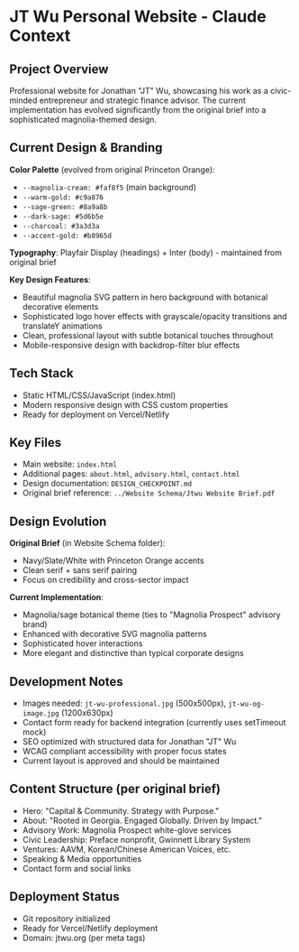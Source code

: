 # JT Wu Personal Website - Claude Context

## Project Overview
Professional website for Jonathan "JT" Wu, showcasing his work as a civic-minded entrepreneur and strategic finance advisor. The current implementation has evolved significantly from the original brief into a sophisticated magnolia-themed design.

## Current Design & Branding
**Color Palette** (evolved from original Princeton Orange):
- `--magnolia-cream: #faf8f5` (main background)
- `--warm-gold: #c9a876`
- `--sage-green: #8a9a8b`
- `--dark-sage: #5d6b5e`
- `--charcoal: #3a3d3a`
- `--accent-gold: #b8965d`

**Typography**: Playfair Display (headings) + Inter (body) - maintained from original brief

**Key Design Features**:
- Beautiful magnolia SVG pattern in hero background with botanical decorative elements
- Sophisticated logo hover effects with grayscale/opacity transitions and translateY animations
- Clean, professional layout with subtle botanical touches throughout
- Mobile-responsive design with backdrop-filter blur effects

## Tech Stack
- Static HTML/CSS/JavaScript (index.html)
- Modern responsive design with CSS custom properties
- Ready for deployment on Vercel/Netlify

## Key Files
- Main website: `index.html` 
- Additional pages: `about.html`, `advisory.html`, `contact.html`
- Design documentation: `DESIGN_CHECKPOINT.md`
- Original brief reference: `../Website Schema/Jtwu Website Brief.pdf`

## Design Evolution
**Original Brief** (in Website Schema folder):
- Navy/Slate/White with Princeton Orange accents
- Clean serif + sans serif pairing
- Focus on credibility and cross-sector impact

**Current Implementation**:
- Magnolia/sage botanical theme (ties to "Magnolia Prospect" advisory brand)
- Enhanced with decorative SVG magnolia patterns
- Sophisticated hover interactions
- More elegant and distinctive than typical corporate designs

## Development Notes
- Images needed: `jt-wu-professional.jpg` (500x500px), `jt-wu-og-image.jpg` (1200x630px)
- Contact form ready for backend integration (currently uses setTimeout mock)
- SEO optimized with structured data for Jonathan "JT" Wu
- WCAG compliant accessibility with proper focus states
- Current layout is approved and should be maintained

## Content Structure (per original brief)
- Hero: "Capital & Community. Strategy with Purpose."
- About: "Rooted in Georgia. Engaged Globally. Driven by Impact."
- Advisory Work: Magnolia Prospect white-glove services
- Civic Leadership: Preface nonprofit, Gwinnett Library System
- Ventures: AAVM, Korean/Chinese American Voices, etc.
- Speaking & Media opportunities
- Contact form and social links

## Deployment Status
- Git repository initialized
- Ready for Vercel/Netlify deployment
- Domain: jtwu.org (per meta tags)